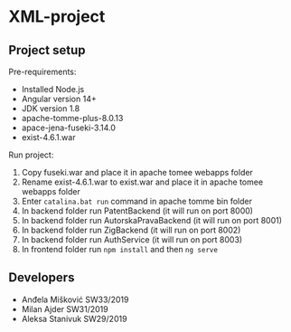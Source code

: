 # XML-project

## Project setup

Pre-requirements:
- Installed Node.js
- Angular version 14+
- JDK version 1.8
- apache-tomme-plus-8.0.13
- apace-jena-fuseki-3.14.0
- exist-4.6.1.war

Run project:
1. Copy fuseki.war and place it in apache tomee webapps folder
2. Rename exist-4.6.1.war to exist.war and place it in apache tomee webapps folder
3. Enter `catalina.bat run` command in apache tomme bin folder
4. In backend folder run PatentBackend (it will run on port 8000)
5. In backend folder run AutorskaPravaBackend (it will run on port 8001)
6. In backend folder run ZigBackend (it will run on port 8002)
7. In backend folder run AuthService (it will run on port 8003)
8. In frontend folder run `npm install` and then `ng serve`

   
## Developers
- Anđela Mišković SW33/2019
- Milan Ajder SW31/2019
- Aleksa Stanivuk SW29/2019


